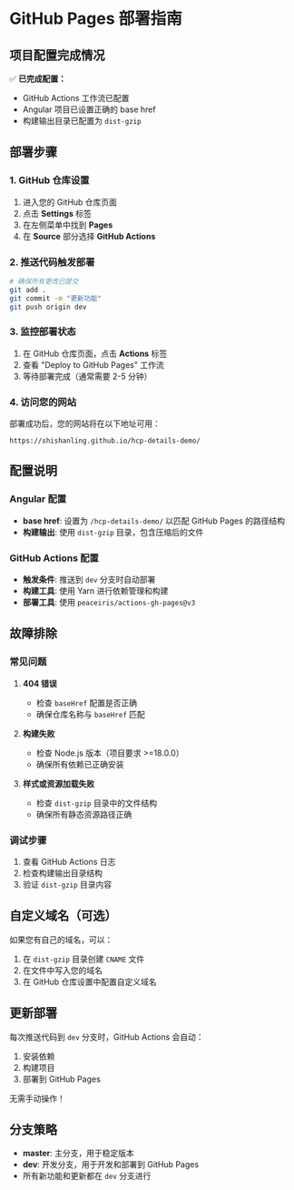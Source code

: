 # GitHub Pages 部署指南

## 项目配置完成情况

✅ **已完成配置：**
- GitHub Actions 工作流已配置
- Angular 项目已设置正确的 base href
- 构建输出目录已配置为 `dist-gzip`

## 部署步骤

### 1. GitHub 仓库设置

1. 进入您的 GitHub 仓库页面
2. 点击 **Settings** 标签
3. 在左侧菜单中找到 **Pages**
4. 在 **Source** 部分选择 **GitHub Actions**

### 2. 推送代码触发部署

```bash
# 确保所有更改已提交
git add .
git commit -m "更新功能"
git push origin dev
```

### 3. 监控部署状态

1. 在 GitHub 仓库页面，点击 **Actions** 标签
2. 查看 "Deploy to GitHub Pages" 工作流
3. 等待部署完成（通常需要 2-5 分钟）

### 4. 访问您的网站

部署成功后，您的网站将在以下地址可用：
```
https://shishanling.github.io/hcp-details-demo/
```

## 配置说明

### Angular 配置
- **base href**: 设置为 `/hcp-details-demo/` 以匹配 GitHub Pages 的路径结构
- **构建输出**: 使用 `dist-gzip` 目录，包含压缩后的文件

### GitHub Actions 配置
- **触发条件**: 推送到 `dev` 分支时自动部署
- **构建工具**: 使用 Yarn 进行依赖管理和构建
- **部署工具**: 使用 `peaceiris/actions-gh-pages@v3`

## 故障排除

### 常见问题

1. **404 错误**
   - 检查 `baseHref` 配置是否正确
   - 确保仓库名称与 `baseHref` 匹配

2. **构建失败**
   - 检查 Node.js 版本（项目要求 >=18.0.0）
   - 确保所有依赖已正确安装

3. **样式或资源加载失败**
   - 检查 `dist-gzip` 目录中的文件结构
   - 确保所有静态资源路径正确

### 调试步骤

1. 查看 GitHub Actions 日志
2. 检查构建输出目录结构
3. 验证 `dist-gzip` 目录内容

## 自定义域名（可选）

如果您有自己的域名，可以：

1. 在 `dist-gzip` 目录创建 `CNAME` 文件
2. 在文件中写入您的域名
3. 在 GitHub 仓库设置中配置自定义域名

## 更新部署

每次推送代码到 `dev` 分支时，GitHub Actions 会自动：
1. 安装依赖
2. 构建项目
3. 部署到 GitHub Pages

无需手动操作！

## 分支策略

- **master**: 主分支，用于稳定版本
- **dev**: 开发分支，用于开发和部署到 GitHub Pages
- 所有新功能和更新都在 `dev` 分支进行
